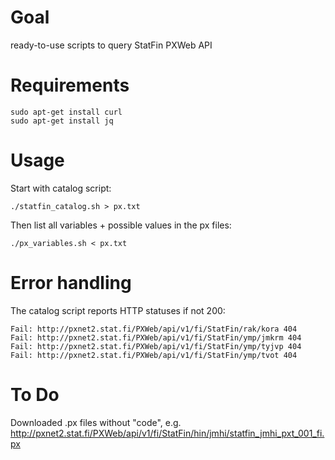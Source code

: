 # Goal

ready-to-use scripts to query StatFin PXWeb API

# Requirements

```
sudo apt-get install curl
sudo apt-get install jq
```

# Usage

Start with catalog script:

```
./statfin_catalog.sh > px.txt
```

Then list all variables + possible values in the px files:
```
./px_variables.sh < px.txt
```

# Error handling

The catalog script reports HTTP statuses if not 200:

```
Fail: http://pxnet2.stat.fi/PXWeb/api/v1/fi/StatFin/rak/kora 404
Fail: http://pxnet2.stat.fi/PXWeb/api/v1/fi/StatFin/ymp/jmkrm 404
Fail: http://pxnet2.stat.fi/PXWeb/api/v1/fi/StatFin/ymp/tyjvp 404
Fail: http://pxnet2.stat.fi/PXWeb/api/v1/fi/StatFin/ymp/tvot 404
```

# To Do

Downloaded .px files without "code", e.g. http://pxnet2.stat.fi/PXWeb/api/v1/fi/StatFin/hin/jmhi/statfin_jmhi_pxt_001_fi.px

